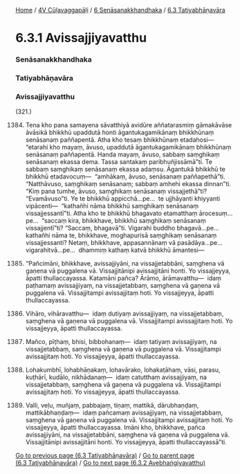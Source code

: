 
[Home](/) / [4V Cūḷavaggapāḷi](/tipitaka/4V.md) / [6 Senāsanakkhandhaka](/tipitaka/4V/6.md) / [6.3 Tatiyabhāṇavāra](/tipitaka/4V/6/6.3.md)

# 6.3.1 Avissajjiyavatthu

### Senāsanakkhandhaka

### Tatiyabhāṇavāra

### Avissajjiyavatthu

(321.)

1384. Tena kho pana samayena sāvatthiyā avidūre aññatarasmiṃ gāmakāvāse āvāsikā bhikkhū upaddutā honti āgantukagamikānaṃ bhikkhūnaṃ senāsanaṃ paññapentā. Atha kho tesaṃ bhikkhūnaṃ etadahosi—  “etarahi kho mayaṃ, āvuso, upaddutā āgantukagamikānaṃ bhikkhūnaṃ senāsanaṃ paññapentā. Handa mayaṃ, āvuso, sabbaṃ saṃghikaṃ senāsanaṃ ekassa dema. Tassa santakaṃ paribhuñjissāmā”ti. Te sabbaṃ saṃghikaṃ senāsanaṃ ekassa adaṃsu. Āgantukā bhikkhū te bhikkhū etadavocuṃ—  “amhākaṃ, āvuso, senāsanaṃ paññapethā”ti. “Natthāvuso, saṃghikaṃ senāsanaṃ; sabbaṃ amhehi ekassa dinnan”ti. “Kiṃ pana tumhe, āvuso, saṃghikaṃ senāsanaṃ vissajjethā”ti? “Evamāvuso”ti. Ye te bhikkhū appicchā…pe…  te ujjhāyanti khiyyanti vipācenti—  “kathañhi nāma bhikkhū saṃghikaṃ senāsanaṃ vissajjessantī”ti. Atha kho te bhikkhū bhagavato etamatthaṃ ārocesuṃ…pe…  “saccaṃ kira, bhikkhave, bhikkhū saṃghikaṃ senāsanaṃ vissajjentī”ti? “Saccaṃ, bhagavā”ti. Vigarahi buddho bhagavā…pe…  kathañhi nāma te, bhikkhave, moghapurisā saṃghikaṃ senāsanaṃ vissajjessanti? Netaṃ, bhikkhave, appasannānaṃ vā pasādāya…pe…  vigarahitvā…pe…  dhammiṃ kathaṃ katvā bhikkhū āmantesi—

1385. “Pañcimāni, bhikkhave, avissajjiyāni, na vissajjetabbāni, saṃghena vā gaṇena vā puggalena vā. Vissajjitānipi avissajjitāni honti. Yo vissajjeyya, āpatti thullaccayassa. Katamāni pañca? Ārāmo, ārāmavatthu—  idaṃ paṭhamaṃ avissajjiyaṃ, na vissajjetabbaṃ, saṃghena vā gaṇena vā puggalena vā. Vissajjitampi avissajjitaṃ hoti. Yo vissajjeyya, āpatti thullaccayassa.

1386. Vihāro, vihāravatthu—  idaṃ dutiyaṃ avissajjiyaṃ, na vissajjetabbaṃ, saṃghena vā gaṇena vā puggalena vā. Vissajjitampi avissajjitaṃ hoti. Yo vissajjeyya, āpatti thullaccayassa.

1387. Mañco, pīṭhaṃ, bhisi, bibbohanaṃ—  idaṃ tatiyaṃ avissajjiyaṃ, na vissajjetabbaṃ, saṃghena vā gaṇena vā puggalena vā. Vissajjitampi avissajjitaṃ hoti. Yo vissajjeyya, āpatti thullaccayassa.

1388. Lohakumbhī, lohabhāṇakaṃ, lohavārako, lohakaṭāhaṃ, vāsi, parasu, kuṭhārī, kudālo, nikhādanaṃ—  idaṃ catutthaṃ avissajjiyaṃ, na vissajjetabbaṃ, saṃghena vā gaṇena vā puggalena vā. Vissajjitampi avissajjitaṃ hoti. Yo vissajjeyya, āpatti thullaccayassa.

1389. Valli, veḷu, muñjaṃ, pabbajaṃ, tiṇaṃ, mattikā, dārubhaṇḍaṃ, mattikābhaṇḍaṃ—  idaṃ pañcamaṃ avissajjiyaṃ, na vissajjetabbaṃ, saṃghena vā gaṇena vā puggalena vā. Vissajjitampi avissajjitaṃ hoti. Yo vissajjeyya, āpatti thullaccayassa. Imāni kho, bhikkhave, pañca avissajjiyāni, na vissajjetabbāni, saṃghena vā gaṇena vā puggalena vā. Vissajjitānipi avissajjitāni honti. Yo vissajjeyya, āpatti thullaccayassā”ti.

[Go to previous page (6.3 Tatiyabhāṇavāra)](/tipitaka/4V/6/6.3.md) / [Go to parent page (6.3 Tatiyabhāṇavāra)](/tipitaka/4V/6/6.3.md) / [Go to next page (6.3.2 Avebhaṅgiyavatthu)](/tipitaka/4V/6/6.3/6.3.2.md)


